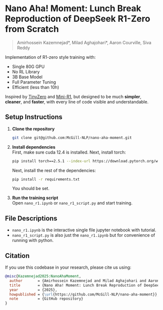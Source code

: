 # Nano Aha! Moment: Lunch Break Reproduction of DeepSeek R1-Zero from Scratch  
> Amirhossein Kazemnejad*, Milad Aghajohari*, Aaron Courville, Siva Reddy

Implementation of R1-zero style training with:

- Single 80G GPU
- No RL Library 
- 3B Base Model 
- Full Parameter Tuning 
- Efficient (less than 10h)

Inspired by [TinyZero](https://github.com/Jiayi-Pan/TinyZero) and [Mini-R1](https://www.philschmid.de/mini-deepseek-r1), but designed to be much **simpler**, **cleaner**, and **faster**, with every line of code visible and understandable.

## Setup Instructions

1. **Clone the repository**  
   ```bash
   git clone git@github.com:McGill-NLP/nano-aha-moment.git
   ```

2. **Install dependencies**  
   First, make sure cuda 12.4 is installed.
   Next, install torch:  
   ```bash
   pip install torch==2.5.1 --index-url https://download.pytorch.org/whl/cu124
   ```  
   Next, install the rest of the dependencies:
   ```bash
   pip install -r requirements.txt
   ``` 
   
   You should be set.

3. **Run the training script**  
   Open `nano_r1.ipynb` or `nano_r1_script.py` and start training.

## File Descriptions
- `nano_r1.ipynb` is the interactive single file jupyter notebook with tutorial.
- `nano_r1_script.py` is also just the `nano_r1.ipynb` but for convenience of running with python.

## Citation
If you use this codebase in your research, please cite us using:

```bibtex
@misc{Kazemnejad2025:NanoAhaMoment,
  author       = {Amirhossein Kazemnejad and Milad Aghajohari and Aaron Courville and Siva Reddy},
  title        = {Nano Aha! Moment: Lunch Break Reproduction of DeepSeek R1-Zero from Scratch},
  year         = {2025},
  howpublished = {\url{https://github.com/McGill-NLP/nano-aha-moment}},
  note         = {GitHub repository}
}
```